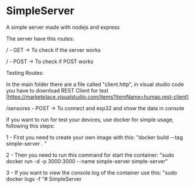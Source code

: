 # SimpleServer

A simple server made with nodejs and express

The server have this routes:

/ - GET  -> To check if the server works

/ - POST -> To check if POST works

Testing Routes:

In the main folder there are a file called "client.http", in visual studio code you have to download REST Client for test [https://marketplace.visualstudio.com/items?itemName=humao.rest-client]


/sensores - POST -> To connect and esp32 and show the data in console

If you want to run for test your devices, use docker for simple usage,
following this steps:

1 - First you need to create your own image with this:
    "docker build --tag simple-server . "

2 - Then you need to run this command for start the container:
    "sudo docker run -d -p 3000:3000 --name simple-server simple-server"

3 - If you want to view the console.log of the container use this:
    "sudo docker logs -f <Nombre del contenedor>"#   S i m p l e S e r v e r  
 